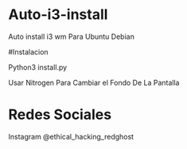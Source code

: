 # Auto-i3-install
Auto install i3 wm Para Ubuntu Debian 

#Instalacion 

Python3 install.py


Usar Nitrogen Para Cambiar el Fondo De La Pantalla 

# Redes Sociales
Instagram @ethical_hacking_redghost

